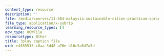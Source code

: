 ```yaml
---
content_type: resource
description: ''
file: /media/courses/11-384-malaysia-sustainable-cities-practicum-spring-2018/e4585515c8aa5d48a76eb16c5a0d7a5d_4-adJfyB62s.vtt
file_type: application/x-subrip
learning_resource_types: []
ocw_type: OCWFile
resourcetype: Other
title: 3play caption file
uid: e4585515-c8aa-5d48-a76e-b16c5a0d7a5d
---
```


